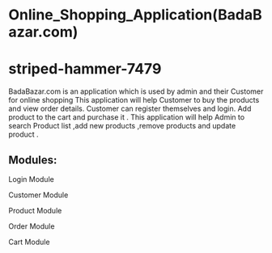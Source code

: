 # Online_Shopping_Application(BadaBazar.com)
# striped-hammer-7479
BadaBazar.com is an  application which is used by admin and their Customer for online shopping 
This application will help Customer to buy the products and view order details.
Customer can register themselves and login. Add product to the cart and purchase it .
This application will help Admin to search Product list ,add new products ,remove products and update product .
<h2>Modules:</h2>
	<p>Login Module</p>
	<p>Customer Module</p>
	<p>Product Module</p>
	<p>Order Module</p>
	<p>Cart Module</p>
